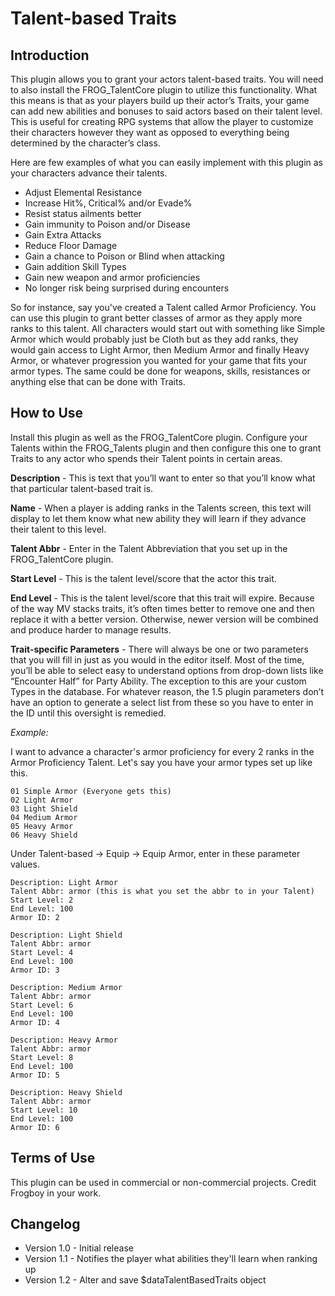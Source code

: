 # Talent-based Traits

## Introduction

This plugin allows you to grant your actors talent-based traits.  You will need to also install the FROG_TalentCore plugin to utilize this functionality.  What this means is that as your players build up their actor’s Traits, your game can add new abilities and bonuses to said actors based on their talent level.  This is useful for creating RPG systems that allow the player to customize their characters however they want as opposed to everything being determined by the character’s class.

Here are few examples of what you can easily implement with this plugin as your characters advance their talents.
* Adjust Elemental Resistance
* Increase Hit%, Critical% and/or Evade%
* Resist status ailments better
* Gain immunity to Poison and/or Disease
* Gain Extra Attacks
* Reduce Floor Damage
* Gain a chance to Poison or Blind when attacking
* Gain addition Skill Types
* Gain new weapon and armor proficiencies
* No longer risk being surprised during encounters

So for instance, say you've created a Talent called Armor Proficiency.  You can use this plugin to grant better classes of armor as they apply more ranks to this talent.  All characters would start out with something like Simple Armor which would probably just be Cloth but as they add ranks, they would gain access to Light Armor, then Medium Armor and finally Heavy Armor, or whatever progression you wanted for your game that fits your armor types.  The same could be done for weapons, skills, resistances or anything else that can be done with Traits.


## How to Use

Install this plugin as well as the FROG_TalentCore plugin.  Configure your Talents within the FROG_Talents plugin and then configure this one to grant Traits to any actor who spends their Talent points in certain areas.

**Description** - This is text that you’ll want to enter so that you’ll know what that particular talent-based trait is.

**Name** - When a player is adding ranks in the Talents screen, this text will display to let them know what new ability they will learn if they advance their talent to this level.

**Talent Abbr** - Enter in the Talent Abbreviation that you set up in the FROG_TalentCore plugin.

**Start Level** - This is the talent level/score that the actor this trait.

**End Level** - This is the talent level/score that this trait will expire. Because of the way MV stacks traits, it’s often times better to remove one and then replace it with a better version. Otherwise, newer version will be combined and produce harder to manage results.

**Trait-specific Parameters** - There will always be one or two parameters that you will fill in just as you would in the editor itself. Most of the time, you’ll be able to select easy to understand options from drop-down lists like “Encounter Half” for Party Ability. The exception to this are your custom Types in the database. For whatever reason, the 1.5 plugin parameters don’t have an option to generate a select list from these so you have to enter in the ID until this oversight is remedied.


*Example:*

I want to advance a character's armor proficiency for every 2 ranks in the Armor Proficiency Talent.  Let's say you have your armor types set up like this.

```
01 Simple Armor (Everyone gets this)
02 Light Armor
03 Light Shield
04 Medium Armor
05 Heavy Armor
06 Heavy Shield
```

Under Talent-based -> Equip -> Equip Armor, enter in these parameter values.

```
Description: Light Armor
Talent Abbr: armor (this is what you set the abbr to in your Talent)
Start Level: 2
End Level: 100
Armor ID: 2
```
```
Description: Light Shield
Talent Abbr: armor
Start Level: 4
End Level: 100
Armor ID: 3
```
```
Description: Medium Armor
Talent Abbr: armor
Start Level: 6
End Level: 100
Armor ID: 4
```
```
Description: Heavy Armor
Talent Abbr: armor
Start Level: 8
End Level: 100
Armor ID: 5
```
```
Description: Heavy Shield
Talent Abbr: armor
Start Level: 10
End Level: 100
Armor ID: 6
```


## Terms of Use

This plugin can be used in commercial or non-commercial projects.  Credit Frogboy in your work.


## Changelog
* Version 1.0 - Initial release
* Version 1.1 - Notifies the player what abilities they'll learn when ranking up
* Version 1.2 - Alter and save $dataTalentBasedTraits object

